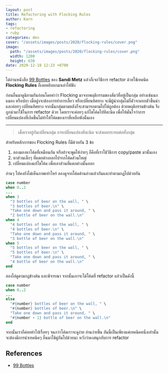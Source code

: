 ```yaml
---
layout: post
title: Refactoring with Flocking Rules
author: Karn
tags:
- refactoring
- ruby
categories: dev
cover: "/assets/images/posts/2020/flocking-rules/cover.png"
image:
  path: "/assets/images/posts/2020/flocking-rules/cover.png"
  width: 1200
  height: 630
date: 2020-12-18 12:23 +0700
---
```

ได้อ่านหนังสือ [99 Bottles](https://sandimetz.com/99bottles) ของ **Sandi Metz** แล้วก็เจอวิธีการ refactor ด้วยใช้เทคนิค **Flocking Rules** ก็เลยหยิบยกมาเล่าให้ฟัง

ก่อนอื่นมาดูนิยามกันก่อนโดยคำว่า Flocking มาจากพฤติกรรมของสัตว์ที่อยู่เป็นกลุ่ม อย่างเช่นนก แมลง หรือปลา เมื่อฝูงจะต้องการทำการเลี้ยว หรือเปลี่ยนทิศทาง จะมีผู้นำกลุ่มไม่กี่ตัวจะแยกตัวขึ้นนำ และค่อยๆ เปลี่ยนทิศทาง จากนั้นกลุ่มตามหลังก็จะสามารถตามไปได้ถูกต้อง
ด้วยพฤติกรรมข้างต้น จึงถูกนำมาใช้ในการ refactor ด้วย โดยเราจะค่อยๆ แก้ไขโค้ดไปทีละนิด เพื่อให้มั่นใจว่าการเปลี่ยนแปลงที่เกิดขึ้นไม่ทำให้โค้ดของเราที่เหลือพังนั้นเอง

---

> เมื่อเราอยู่กันเปลี่ยนกลุ่ม การเปลี่ยนแปลงทีละนิด จะส่งผลกระทบต่อทั้งกลุ่ม

สำหรับหลักการของ Flocking Rules ก็มีด้วยกัน 3 ข้อ
1. ลองมองหาโค้ดที่เหมือนกัน หรือถ้าจะพูดให้ง่ายๆ ก็คือที่เราใช้วิธีการ copy/paste มานั้นเอง
2. หาส่วนเล็กๆ ที่แตกต่างออกไปจากโค้ดส่วนใหญ่
3. เปลี่ยนแปลงแก้ไขโค้ด เพื่อเอาส่วนที่แตกต่างนั้นออก

อ่านๆ ไปคงยังไม่เห็นภาพเท่าไหร่ ลองดูจากโค้ดด้านล่างแล้วกันและทำตามกฏไปด้วยกัน

```ruby
case number 
when 0..2
...
when 3
  "3 bottles of beer on the wall, " \
  "3 bottles of beer.\n" \
  "Take one down and pass it around, " \
  "2 bottle of beer on the wall.\n"
when 4
  "4 bottles of beer on the wall, " \
  "4 bottles of beer.\n" \
  "Take one down and pass it around, " \
  "3 bottle of beer on the wall.\n"
when 5
  "5 bottles of beer on the wall, " \
  "5 bottles of beer.\n" \
  "Take one down and pass it around, " \
  "4 bottle of beer on the wall.\n"
end
```

ลองไล่ดูตามกฏข้างต้น และพิจารณา จากนั้นเอาจะได้โค้ดที่ refactor แล้วเป็นดังนี้

```ruby
case number
when 0..2
...
else 
  "#{number} bottles of beer on the wall, " \
  "#{number} bottles of beer.\n" \
  "Take one down and pass it around, " \
  "#{number - 1} bottle of beer on the wall.\n"
end
```

จากนั้นเราก็ค่อยทำไปเรื่อยๆ จนกว่าโค้ดเราจะดูง่าย อ่านง่ายขึ้น อันนี้เป็นเพียงแค่เทคนิคหนึ่งเท่านั้น จะต้องมีการนำเทคนิคๆ อื่นมาใช้คู่กันไปด้วยนะ หวังว่าคงสนุกกับการ refactor

## References
- [99 Bottles](https://sandimetz.com/99bottles)
